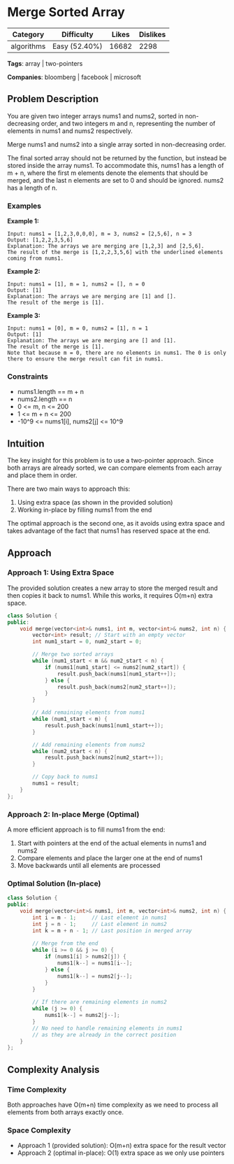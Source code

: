 # Merge Sorted Array

| Category | Difficulty | Likes | Dislikes |
|----------|------------|-------|----------|
| algorithms | Easy (52.40%) | 16682 | 2298 |

**Tags**: array | two-pointers

**Companies**: bloomberg | facebook | microsoft

## Problem Description

You are given two integer arrays nums1 and nums2, sorted in non-decreasing order, and two integers m and n, representing the number of elements in nums1 and nums2 respectively.

Merge nums1 and nums2 into a single array sorted in non-decreasing order.

The final sorted array should not be returned by the function, but instead be stored inside the array nums1. To accommodate this, nums1 has a length of m + n, where the first m elements denote the elements that should be merged, and the last n elements are set to 0 and should be ignored. nums2 has a length of n.

### Examples

**Example 1:**
```
Input: nums1 = [1,2,3,0,0,0], m = 3, nums2 = [2,5,6], n = 3
Output: [1,2,2,3,5,6]
Explanation: The arrays we are merging are [1,2,3] and [2,5,6].
The result of the merge is [1,2,2,3,5,6] with the underlined elements coming from nums1.
```

**Example 2:**
```
Input: nums1 = [1], m = 1, nums2 = [], n = 0
Output: [1]
Explanation: The arrays we are merging are [1] and [].
The result of the merge is [1].
```

**Example 3:**
```
Input: nums1 = [0], m = 0, nums2 = [1], n = 1
Output: [1]
Explanation: The arrays we are merging are [] and [1].
The result of the merge is [1].
Note that because m = 0, there are no elements in nums1. The 0 is only there to ensure the merge result can fit in nums1.
```

### Constraints
- nums1.length == m + n
- nums2.length == n
- 0 <= m, n <= 200
- 1 <= m + n <= 200
- -10^9 <= nums1[i], nums2[j] <= 10^9

## Intuition

The key insight for this problem is to use a two-pointer approach. Since both arrays are already sorted, we can compare elements from each array and place them in order.

There are two main ways to approach this:
1. Using extra space (as shown in the provided solution)
2. Working in-place by filling nums1 from the end

The optimal approach is the second one, as it avoids using extra space and takes advantage of the fact that nums1 has reserved space at the end.

## Approach

### Approach 1: Using Extra Space
The provided solution creates a new array to store the merged result and then copies it back to nums1. While this works, it requires O(m+n) extra space.



```cpp
class Solution {
public:
    void merge(vector<int>& nums1, int m, vector<int>& nums2, int n) {
        vector<int> result; // Start with an empty vector
        int num1_start = 0, num2_start = 0;

        // Merge two sorted arrays
        while (num1_start < m && num2_start < n) {
            if (nums1[num1_start] <= nums2[num2_start]) {
                result.push_back(nums1[num1_start++]);
            } else {
                result.push_back(nums2[num2_start++]);
            }
        }

        // Add remaining elements from nums1
        while (num1_start < m) {
            result.push_back(nums1[num1_start++]);
        }

        // Add remaining elements from nums2
        while (num2_start < n) {
            result.push_back(nums2[num2_start++]);
        }

        // Copy back to nums1
        nums1 = result;
    }
};
```

### Approach 2: In-place Merge (Optimal)
A more efficient approach is to fill nums1 from the end:
1. Start with pointers at the end of the actual elements in nums1 and nums2
2. Compare elements and place the larger one at the end of nums1
3. Move backwards until all elements are processed


### Optimal Solution (In-place)

```cpp
class Solution {
public:
    void merge(vector<int>& nums1, int m, vector<int>& nums2, int n) {
        int i = m - 1;     // Last element in nums1
        int j = n - 1;     // Last element in nums2
        int k = m + n - 1; // Last position in merged array
        
        // Merge from the end
        while (i >= 0 && j >= 0) {
            if (nums1[i] > nums2[j]) {
                nums1[k--] = nums1[i--];
            } else {
                nums1[k--] = nums2[j--];
            }
        }
        
        // If there are remaining elements in nums2
        while (j >= 0) {
            nums1[k--] = nums2[j--];
        }
        // No need to handle remaining elements in nums1
        // as they are already in the correct position
    }
};
```

## Complexity Analysis

### Time Complexity
Both approaches have O(m+n) time complexity as we need to process all elements from both arrays exactly once.

### Space Complexity
- Approach 1 (provided solution): O(m+n) extra space for the result vector
- Approach 2 (optimal in-place): O(1) extra space as we only use pointers




